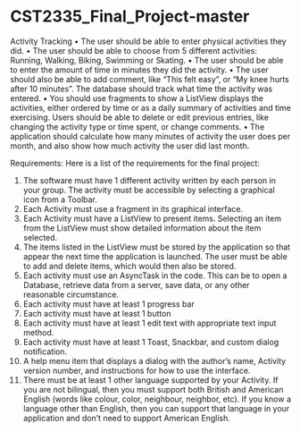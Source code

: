 # CST2335_Final_Project-master

Activity Tracking
•	The user should be able to enter physical activities they did.
•	The user should be able to choose from 5 different activities: Running, Walking, Biking, Swimming or Skating.
•	The user should be able to enter the amount of time in minutes they did the activity.
•	The user should also be able to add comment, like “This felt easy”, or “My knee hurts after 10 minutes”. The database should track what time the activity was entered.
•	You should use fragments to show a ListView displays the activities, either ordered by time or as a daily summary of activities and time exercising. Users should be able to delete or edit previous entries, like changing the activity type or time spent, or change comments.
•	The application should calculate how many minutes of activity the user does per month, and also show how much activity the user did last month.

Requirements:
Here is a list of the requirements for the final project:
1.	The software must have 1 different activity written by each person in your group. The activity must be accessible by selecting a graphical icon from a Toolbar.
2.	Each Activity must use a fragment in its graphical interface.
3.	Each Activity must have a ListView to present items. Selecting an item from the ListView must show detailed information about the item selected.
4.	The items listed in the ListView must be stored by the application so that appear the next time the application is launched. The user must be able to add and delete items, which would then also be stored.
5.	Each activity must use an AsyncTask in the code. This can be to open a Database, retrieve data from a server, save data, or any other reasonable circumstance.
6.	Each activity must have at least 1 progress bar
7.	Each activity must have at least 1 button
8.	Each activity must have at least 1 edit text with appropriate text input method.
9.	Each activity must have at least 1 Toast, Snackbar, and custom dialog notification.
10.	A help menu item that displays a dialog with the author’s name, Activity version number, and instructions for how to use the interface.
11.	There must be at least 1 other language supported by your Activity. If you are not bilingual, then you must support both British and American English (words like colour, color, neighbour, neighbor, etc). If you know a language other than English, then you can support that language in your application and don’t need to support American English.
